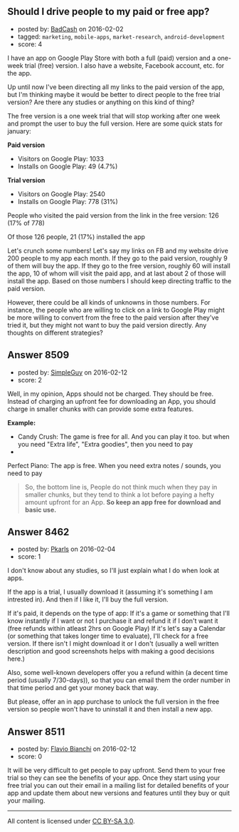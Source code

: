 ## Should I drive people to my paid or free app?

- posted by: [BadCash](https://stackexchange.com/users/892671/badcash) on 2016-02-02
- tagged: `marketing`, `mobile-apps`, `market-research`, `android-development`
- score: 4

I have an app on Google Play Store with both a full (paid) version and a one-week trial (free) version. I also have a website, Facebook account, etc. for the app. 

Up until now I've been directing all my links to the paid version of the app, but I'm thinking maybe it would be better to direct people to the free trial version? Are there any studies or anything on this kind of thing? 

The free version is a one week trial that will stop working after one week and prompt the user to buy the full version. Here are some quick stats for january:

**Paid version**

 - Visitors on Google Play: 1033 
 - Installs on Google Play: 49 (4.7%)

**Trial version**

 - Visitors on Google Play: 2540
 - Installs on Google Play: 778 (31%)

People who visited the paid version from the link in the free version: 126 (17% of 778)

Of those 126 people, 21 (17%) installed the app

Let's crunch some numbers! Let's say my links on FB and my website drive 200 people to my app each month. If they go to the paid version, roughly 9 of them will buy the app. If they go to the free version, roughly 60 will install the app, 10 of whom will visit the paid app, and at last about 2 of those will install the app. Based on those numbers I should keep directing traffic to the paid version. 

However, there could be all kinds of unknowns in those numbers. For instance, the people who are willing to click on a link to Google Play might be more willing to convert from the free to the paid version after they've tried it, but they might not want to buy the paid version directly. Any thoughts on different strategies?





## Answer 8509

- posted by: [SimpleGuy](https://stackexchange.com/users/4589021/simpleguy) on 2016-02-12
- score: 2


Well, in my opinion, Apps should not be charged. They should be free. 
Instead of charging an upfront fee for downloading an App, you should charge in smaller chunks with can provide some extra features.

**Example:**

 - Candy Crush: The game is free for all. And you can play it too. but when you need "Extra life", "Extra goodies", then you need to pay
 - 
Perfect Piano: The app is free. When you need extra notes / sounds, you need to pay


> So, the bottom line is, People do not think much when they pay in
> smaller chunks, but they tend to think a lot before paying a hefty
> amount upfront for an App. **So keep an app free for download and basic use.**




## Answer 8462

- posted by: [Pkarls](https://stackexchange.com/users/2607832/pkarls) on 2016-02-04
- score: 1

I don't know about any studies, so I'll just explain what I do when look at apps.

If the app is a trial, I usually download it (assuming it's something I am intrested in). And then if I like it, I'll buy the full version. 

If it's paid, it depends on the type of app:
If it's a game or something that I'll know instantly if I want or not I purchase it and refund it if I don't want it (free refunds within atleast 2hrs on Google Play)
If it's let's say a Calendar (or something that takes longer time to evaluate), I'll check for a free version. If there isn't I might download it or I don't (usually a well written description and good screenshots helps with making a good decisions here.)

Also, some well-known developers offer you a refund within (a decent time period (usually 7/30-days)), so that you can email them the order number in that time period and get your money back that way. 

But please, offer an in app purchase to unlock the full version in the free version so people won't have to uninstall it and then install a new app. 


## Answer 8511

- posted by: [Flavio Bianchi](https://stackexchange.com/users/2090956/flavio-bianchi) on 2016-02-12
- score: 0

It will be very difficult to get people to pay upfront. Send them to your free trial so they can see the benefits of your app. Once they start using your free trial you can out their email in a mailing list for detailed benefits of your app and update them about new versions and features until they buy or quit your mailing.



---

All content is licensed under [CC BY-SA 3.0](https://creativecommons.org/licenses/by-sa/3.0/).
